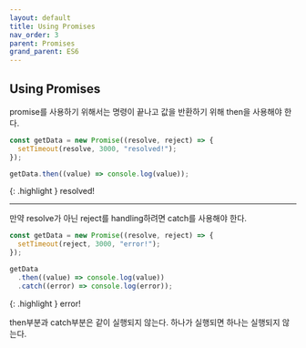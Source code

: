 ```yaml
---
layout: default
title: Using Promises
nav_order: 3
parent: Promises
grand_parent: ES6
---
```


## Using Promises

promise를 사용하기 위해서는 명령이 끝나고 값을 반환하기 위해 then을 사용해야 한다.

```js
const getData = new Promise((resolve, reject) => {
  setTimeout(resolve, 3000, "resolved!");
});

getData.then((value) => console.log(value));
```

{: .highlight }
resolved!

---

만약 resolve가 아닌 reject를 handling하려면 catch를 사용해야 한다.

```js
const getData = new Promise((resolve, reject) => {
  setTimeout(reject, 3000, "error!");
});

getData
  .then((value) => console.log(value))
  .catch((error) => console.log(error));
```

{: .highlight }
error!

then부분과 catch부분은 같이 실행되지 않는다. 하나가 실행되면 하나는 실행되지 않는다.
